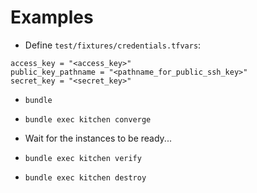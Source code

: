 # Examples

- Define `test/fixtures/credentials.tfvars`:

```
access_key = "<access_key>"
public_key_pathname = "<pathname_for_public_ssh_key>"
secret_key = "<secret_key>"
```

- `bundle`

- `bundle exec kitchen converge`

- Wait for the instances to be ready...

- `bundle exec kitchen verify`

- `bundle exec kitchen destroy`
